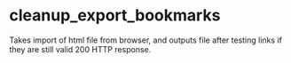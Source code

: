 # cleanup_export_bookmarks
Takes import of html file from browser, and outputs file after testing links if they are still valid 200 HTTP response.
